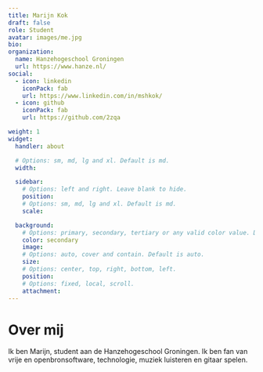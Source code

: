 ```yaml
---
title: Marijn Kok
draft: false
role: Student
avatar: images/me.jpg
bio:
organization:
  name: Hanzehogeschool Groningen
  url: https://www.hanze.nl/
social:
  - icon: linkedin
    iconPack: fab
    url: https://www.linkedin.com/in/mshkok/
  - icon: github
    iconPack: fab
    url: https://github.com/2zqa

weight: 1
widget:
  handler: about

  # Options: sm, md, lg and xl. Default is md.
  width:

  sidebar:
    # Options: left and right. Leave blank to hide.
    position:
    # Options: sm, md, lg and xl. Default is md.
    scale:

  background:
    # Options: primary, secondary, tertiary or any valid color value. Default is primary.
    color: secondary
    image:
    # Options: auto, cover and contain. Default is auto.
    size:
    # Options: center, top, right, bottom, left.
    position:
    # Options: fixed, local, scroll.
    attachment:
---
```


# Over mij

Ik ben Marijn, student aan de Hanzehogeschool Groningen. Ik ben fan van vrije en openbronsoftware, technologie, muziek luisteren en gitaar spelen.
